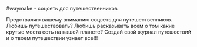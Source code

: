 #waymake - соцсеть для путешественников

Предстваляю вашему вниманию соцсеть для путешественников.
Любишь путешествовать? Любишь расказывать всем о том какие крутые места есть на нашей планете? Создай свой журнал путешествий и о твоем путешествии узнает все!!!
